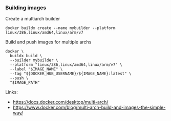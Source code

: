 
### Building images

Create a multiarch builder

```
docker buildx create --name mybuilder --platform linux/386,linux/amd64,linux/arm/v7
```

Build and push images for multiple archs

```
docker \
  buildx build \
  --builder mybuilder \
  --platform "linux/386,linux/amd64,linux/arm/v7" \
  --label "$IMAGE_NAME" \
  --tag "${DOCKER_HUB_USERNAME}/${IMAGE_NAME}:latest" \
  --push \
  "$IMAGE_PATH"
```

Links:

  * https://docs.docker.com/desktop/multi-arch/
  * https://www.docker.com/blog/multi-arch-build-and-images-the-simple-way/
